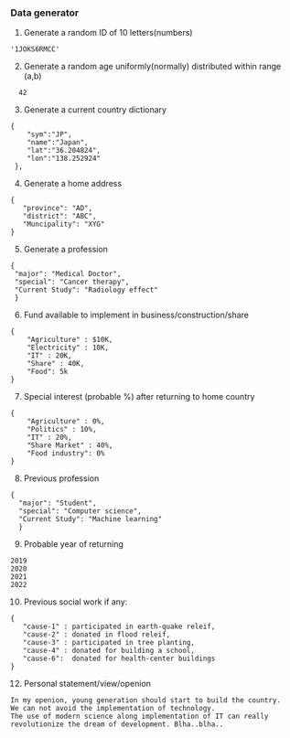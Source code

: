  ### Data generator 
 
 1. Generate a random ID of 10 letters(numbers)
 
```
'1JOKS6RMCC'
```
 2. Generate a random age uniformly(normally) distributed within range (a,b)
 
```
  42
```

 3. Generate a current country  dictionary
 
  ```
 {  
      "sym":"JP",
      "name":"Japan",
      "lat":"36.204824",
      "lon":"138.252924"
   },
 ```
 
 4. Generate a home address
 
  ```
 {
     "province": "AD",
     "district": "ABC",
     "Muncipality": "XYG"
 }
 ```
 
 5. Generate a profession
 
   ```
 {
    "major": "Medical Doctor",
    "special": "Cancer therapy",
    "Current Study": "Radiology effect"
    }
 ```
 
 6.  Fund available to implement in business/construction/share
 
 ```
 {
     "Agriculture" : $10K,
     "Electricity" : 10K,
     "IT" : 20K,
     "Share" : 40K,
     "Food": 5k
 }
 ```
 7. Special interest (probable %) after returning to home country
 
 ```
 {
     "Agriculture" : 0%,
     "Politics" : 10%,
     "IT" : 20%,
     "Share Market" : 40%,
     "Food industry": 0%
 }
 ```
 8. Previous profession
 
  ```
 {
    "major": "Student",
    "special": "Computer science",
    "Current Study": "Machine learning"
    }
 ```
 
 9. Probable year of returning
 
 ```
 2019
 2020
 2021
 2022
 ```
 
 
 10. Previous social work if any:
 
  ```
 {
     "cause-1" : participated in earth-quake releif,
     "cause-2" : donated in flood releif,
     "cause-3" : participated in tree planting,
     "cause-4" : donated for building a school,
     "cause-6":  donated for health-center buildings
 }
 ```
 
 12. Personal statement/view/openion
 
 ```
 In my openion, young generation should start to build the country. 
 We can not avoid the implementation of technology. 
 The use of modern science along implementation of IT can really 
 revolutionize the dream of development. Blha..blha..
 
 ````
 
 
 
 
 
 
 
 
 
 

